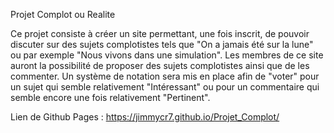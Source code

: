 Projet Complot ou Realite 

Ce projet consiste à créer un site permettant, une fois inscrit, de pouvoir discuter sur des sujets complotistes tels que "On a jamais été sur la lune" ou par exemple "Nous vivons dans une simulation". Les membres de ce site auront la possibilité de proposer des sujets complotistes ainsi que de les commenter.
Un système de notation sera mis en place afin de "voter" pour un sujet qui semble relativement "Intéressant" ou pour un commentaire qui semble encore une fois relativement "Pertinent".

Lien de Github Pages : https://jimmycr7.github.io/Projet_Complot/